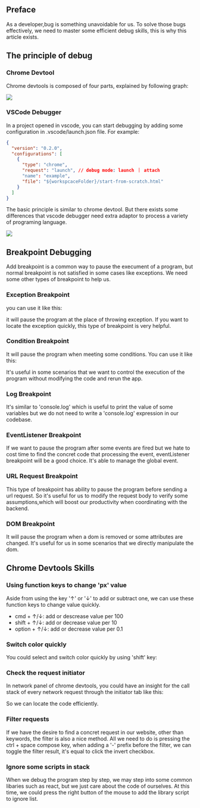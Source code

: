 ## Preface

As a developer,bug is something unavoidable for us. To solve those bugs effectively, we need to master some efficient debug skills, this is why this article exists.

## The principle of debug

### Chrome Devtool

Chrome devtools is composed of four parts, explained by following graph:

![](https://github.com/NealST/my-system/assets/17682407/cc6077c5-8eef-4236-a79e-f9438d4bff03)

### VSCode Debugger

In a project opened in vscode, you can start debugging by adding some configuration in .vscode/launch.json file. For example:
```json
{
  "version": "0.2.0",
  "configurations": [
  	{
      "type": "chrome",
      "request": "launch", // debug mode: launch ｜ attach
      "name": "example",
      "file": "${workspcaceFolder}/start-from-scratch.html"
    }
  ]
}
```

The basic principle is similar to chrome devtool. But there exists some differences that vscode debugger need extra adaptor to process a variety of programing language.

![](https://github.com/NealST/my-system/assets/17682407/1ba4ef4e-79d2-4224-86d4-f6dfebc20fc2)

## Breakpoint Debugging

Add breakpoint is a common way to pause the execument of a program, but normal breakpoint is not satisfied in some cases like exceptions. We need some other types of breakpoint to help us.

### Exception Breakpoint

you can use it like this:
![]()

it will pause the program at the place of throwing exception. If you want to locate the exception quickly, this type of breakpoint is very helpful.

### Condition Breakpoint

It will pause the program when meeting some conditions. You can use it like this:

It's useful in some scenarios that we want to control the execution of the program without modifying the code and rerun the app.

### Log Breakpoint

It's similar to 'console.log' which is useful to print the value of some variables but we do not need to write a 'console.log' expression in our codebase.

### EventListener Breakpoint

If we want to pause the program after some events are fired but we hate to cost time to find the concret code that processing the event, eventListener breakpoint will be a good choice. It's able to manage the global event.

### URL Request Breakpoint

This type of breakpoint has ability to pause the program before sending a url request. So it's useful for us to modify the request body to verify some assumptions,which will boost our productivity when coordinating with the backend.

### DOM Breakpoint

It will pause the program when a dom is removed or some attributes are changed. It's useful for us in some scenarios that we directly manipulate the dom.

## Chrome Devtools Skills

### Using function keys to change 'px' value

Aside from using the key '↑' or '↓' to add or subtract one, we can use these function keys to change value quickly.

* cmd + ↑/↓: add or descrease value per 100
* shift + ↑/↓: add or decrease value per 10
* option + ↑/↓: add or decrease value per 0.1

### Switch color quickly

You could select and switch color quickly by using 'shift' key:

### Check the request initiator

In network panel of chrome devtools, you could 
have an insight for the call stack of every network request through the initiator tab like this:

So we can locate the code efficiently.

### Filter requests

If we have the desire to find a concret request in our website, other than keywords, the filter is also a nice method. All we need to do is pressing the ctrl + space compose key, when adding a '-' prefix before the filter, we can toggle the filter result, it's equal to click the invert checkbox.


### Ignore some scripts in stack

When we debug the program step by step, we may step into some common libaries such as react, but we just care about the code of ourselves. At this time, we could press the right button of the mouse to add the library script to ignore list.